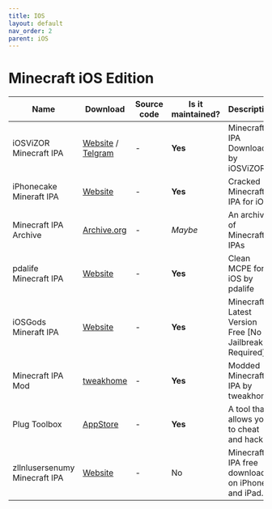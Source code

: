 ```yaml
---
title: IOS
layout: default
nav_order: 2
parent: iOS
---
```


# Minecraft iOS Edition

Name | Download | Source code | Is it maintained? | Description
------ | ------ | ------ | ------| ------
iOSViZOR Minecraft IPA | [Website](https://iosvizor.com/games/arcade/minecraft-pe-ipa-download-free/) / [Telgram](https://iosvizor.com/games/arcade/minecraft-pe-ipa-download-free/) | - | **Yes** | Minecraft IPA Download by  iOSViZOR
iPhonecake Mineraft IPA | [Website](https://www.iphonecake.com/app_479516143_.html&sa=U&ved=0CDMQFjAFahUKEwjw-r67vtjHAhUDcY4KHc0IDIM&usg=AFQjCNG97K8WpfFRJQtug0wu5xPTe_2aZw) | - | **Yes** | Cracked Minecraft IPA for iOS
Minecraft IPA Archive | [Archive.org](https://archive.org/details/minecraft-pocket-edition-versions-ipa) | - | *Maybe* | An archive of Minecraft IPAs
pdalife Minecraft IPA | [Website](https://pdalife.com/minecraft-pocket-edition1-ios-a8721.html) | - | **Yes** | Clean MCPE for iOS by pdalife
iOSGods Mineraft IPA  | [Website](https://iosgods.com/topic/62469-minecraft-latest-version-free-no-jailbreak-required/) | - | **Yes** | Minecraft Latest Version Free [No Jailbreak Required]
Minecraft IPA Mod | [tweakhome](https://tweakhome.app/minecraft-ipa/) | - | **Yes** | Modded Minecraft IPA by tweakhome
Plug Toolbox | [AppStore](https://apps.apple.com/us/app/plug-toolbox-for-minecraft/id1354063228) | - | **Yes** | A tool that allows you to cheat and hack.
zllnlusersenumy Minecraft IPA | [Website](https://senumy.com/ipa-library/hacked-games/minecraft/) | - | No | Minecraft IPA free download on iPhone and iPad.